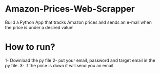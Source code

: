 # Amazon-Prices-Web-Scrapper
Build a Python App that tracks Amazon prices and sends an e-mail when the price is under a desired value!

# How to run?
1- Download the py file
2- put your email, password and target email in the py file.
3- if the price is down it will send you an email.

